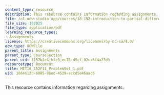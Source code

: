 ```yaml
---
content_type: resource
description: This resource contains information regarding assignments.
file: /ol-ocw-studio-app/courses/18-152-introduction-to-partial-differential-equations-fall-2011/1664612b60858bed4529eccd5e46aac6_MIT18_152F11_ProblemSet_1.pdf
file_size: 192025
file_type: application/pdf
learning_resource_types:
- Assignments
license: https://creativecommons.org/licenses/by-nc-sa/4.0/
ocw_type: OCWFile
parent_title: Assignments
parent_type: CourseSection
parent_uid: f157b1e4-bfe3-ec78-d5cf-02ca3f4a25d3
resourcetype: Document
title: MIT18_152F11_ProblemSet_1.pdf
uid: 1664612b-6085-8bed-4529-eccd5e46aac6
---
```

This resource contains information regarding assignments.